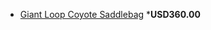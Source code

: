 * [Giant Loop Coyote Saddlebag](http://www.revzilla.com/motorcycle/giant-loop-coyote-saddlebag-with-dry-pods)
 ***USD360.00** 

